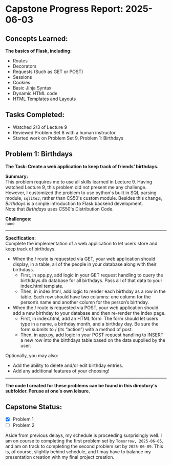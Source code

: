 # Capstone Progress Report: 2025-06-03

## Concepts Learned:
**The basics of Flask, including:**
* Routes
* Decorators
* Requests (Such as GET or POST)
* Sessions
* Cookies
* Basic Jinja Syntax
* Dynamic HTML code
* HTML Templates and Layouts

## Tasks Completed:
* Watched 2/3 of Lecture 9
* Reviewed Problem Set 8 with a human instructor
* Started work on Problem Set 9, Problem 1: Birthdays


## Problem 1: Birthdays
**The Task: Create a web application to keep track of friends’ birthdays.**



**Summary:**  
This problem requires me to use all skills learned in Lecture 9. Having watched Lecture 9, this problem did not present me any challenge. However, I customized the problem to use python's built in SQL parsing module, `sqlite3`, rather than CS50's custom module. Besides this change, *Birthdays* is a simple introduction to Flask backend development.  
Note that *Birthdays* uses CS50's Distribution Code.

**Challenges:** <br>
`none`

---

**Specification:**  
Complete the implementation of a web application to let users store and keep track of birthdays.

* When the / route is requested via GET, your web application should display, in a table, all of the people in your database along with their birthdays.
    * First, in app.py, add logic in your GET request handling to query the birthdays.db database for all birthdays. Pass all of that data to your index.html template.
    * Then, in index.html, add logic to render each birthday as a row in the table. Each row should have two columns: one column for the person’s name and another column for the person’s birthday.
* When the / route is requested via POST, your web application should add a new birthday to your database and then re-render the index page.
    * First, in index.html, add an HTML form. The form should let users type in a name, a birthday month, and a birthday day. Be sure the form submits to / (its “action”) with a method of post.
    * Then, in app.py, add logic in your POST request handling to INSERT a new row into the birthdays table based on the data supplied by the user.

Optionally, you may also:
* Add the ability to delete and/or edit birthday entries.
* Add any additional features of your choosing!

---

**The code I created for these problems can be found in this directory's subfolder. Peruse at one's own leisure.**


## Capstone Status:
- [x] Problem 1  
- [ ] Problem 2   

Aside from previous delays, my schedule is proceeding surprisingly well. I am on course to completing the first problem set by `Tomorrow, 2025-06-05`, and am on track to completing the second problem set by `2025-06-09`. This is, of course, slightly behind schedule, and I may have to balance my presentation creation with my final project creation.

